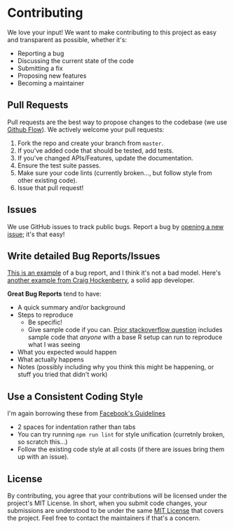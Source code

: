 # Contributing

We love your input! We want to make contributing to this project as easy and transparent as possible, whether it's:

- Reporting a bug
- Discussing the current state of the code
- Submitting a fix
- Proposing new features
- Becoming a maintainer

## Pull Requests

Pull requests are the best way to propose changes to the codebase (we use [Github Flow](https://guides.github.com/introduction/flow/index.html)). We actively welcome your pull requests:

1. Fork the repo and create your branch from `master`.
2. If you've added code that should be tested, add tests.
3. If you've changed APIs/Features, update the documentation.
4. Ensure the test suite passes.
5. Make sure your code lints (currently broken..., but follow style from other existing code).
6. Issue that pull request!

## Issues

We use GitHub issues to track public bugs. Report a bug by [opening a new issue](https://github.com/tjmoses/drag-selection/issues); it's that easy!

## Write detailed Bug Reports/Issues

[This is an example](http://stackoverflow.com/q/12488905/180626) of a bug report, and I think it's not a bad model. Here's [another example from Craig Hockenberry](http://www.openradar.me/11905408), a solid app developer.

**Great Bug Reports** tend to have:

- A quick summary and/or background
- Steps to reproduce
  - Be specific!
  - Give sample code if you can. [Prior stackoverflow question](http://stackoverflow.com/q/12488905/180626) includes sample code that *anyone* with a base R setup can run to reproduce what I was seeing
- What you expected would happen
- What actually happens
- Notes (possibly including why you think this might be happening, or stuff you tried that didn't work)

## Use a Consistent Coding Style

I'm again borrowing these from [Facebook's Guidelines](https://github.com/facebook/draft-js/blob/a9316a723f9e918afde44dea68b5f9f39b7d9b00/CONTRIBUTING.md)

- 2 spaces for indentation rather than tabs
- You can try running `npm run lint` for style unification (curretnly broken, so scratch this...)
- Follow the existing code style at all costs (if there are issues bring them up with an issue).

## License

By contributing, you agree that your contributions will be licensed under the project's MIT License. In short, when you submit code changes, your submissions are understood to be under the same [MIT License](LICENSE) that covers the project. Feel free to contact the maintainers if that's a concern.
